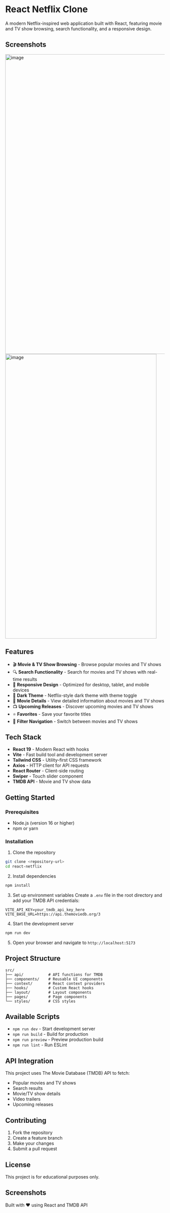 # React Netflix Clone

A modern Netflix-inspired web application built with React, featuring movie and TV show browsing, search functionality, and a responsive design.

## Screenshots

<img width="1887" height="947" alt="image" src="https://github.com/user-attachments/assets/404159a7-4741-4f8b-a954-e123a4e95f8f" /> <img width="478" height="899" alt="image" src="https://github.com/user-attachments/assets/8ff931fb-3fcd-4b56-acf8-7ee63c8cfec7" />

## Features

- 🎬 **Movie & TV Show Browsing** - Browse popular movies and TV shows
- 🔍 **Search Functionality** - Search for movies and TV shows with real-time results
- 📱 **Responsive Design** - Optimized for desktop, tablet, and mobile devices
- 🌙 **Dark Theme** - Netflix-style dark theme with theme toggle
- 🎥 **Movie Details** - View detailed information about movies and TV shows
- 📺 **Upcoming Releases** - Discover upcoming movies and TV shows
- ⭐ **Favorites** - Save your favorite titles
- 🎯 **Filter Navigation** - Switch between movies and TV shows

## Tech Stack

- **React 19** - Modern React with hooks
- **Vite** - Fast build tool and development server
- **Tailwind CSS** - Utility-first CSS framework
- **Axios** - HTTP client for API requests
- **React Router** - Client-side routing
- **Swiper** - Touch slider component
- **TMDB API** - Movie and TV show data

## Getting Started

### Prerequisites

- Node.js (version 16 or higher)
- npm or yarn

### Installation

1. Clone the repository

```bash
git clone <repository-url>
cd react-netflix
```

2. Install dependencies

```bash
npm install
```

3. Set up environment variables
Create a `.env` file in the root directory and add your TMDB API credentials:

```env
VITE_API_KEY=your_tmdb_api_key_here
VITE_BASE_URL=https://api.themoviedb.org/3
```

4. Start the development server

```bash
npm run dev
```

5. Open your browser and navigate to `http://localhost:5173`

## Project Structure

```
src/
├── api/           # API functions for TMDB
├── components/    # Reusable UI components
├── context/       # React context providers
├── hooks/         # Custom React hooks
├── layout/        # Layout components
├── pages/         # Page components
└── styles/        # CSS styles
```

## Available Scripts

- `npm run dev` - Start development server
- `npm run build` - Build for production
- `npm run preview` - Preview production build
- `npm run lint` - Run ESLint

## API Integration

This project uses The Movie Database (TMDB) API to fetch:

- Popular movies and TV shows
- Search results
- Movie/TV show details
- Video trailers
- Upcoming releases

## Contributing

1. Fork the repository
2. Create a feature branch
3. Make your changes
4. Submit a pull request

## License

This project is for educational purposes only.

## Screenshots

Built with ❤️ using React and TMDB API
